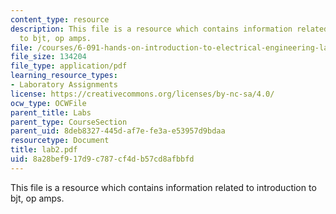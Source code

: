 ```yaml
---
content_type: resource
description: This file is a resource which contains information related to introduction
  to bjt, op amps.
file: /courses/6-091-hands-on-introduction-to-electrical-engineering-lab-skills-january-iap-2008/8a28bef917d9c787cf4db57cd8afbbfd_lab2.pdf
file_size: 134204
file_type: application/pdf
learning_resource_types:
- Laboratory Assignments
license: https://creativecommons.org/licenses/by-nc-sa/4.0/
ocw_type: OCWFile
parent_title: Labs
parent_type: CourseSection
parent_uid: 8deb8327-445d-af7e-fe3a-e53957d9bdaa
resourcetype: Document
title: lab2.pdf
uid: 8a28bef9-17d9-c787-cf4d-b57cd8afbbfd
---
```

This file is a resource which contains information related to introduction to bjt, op amps.